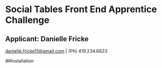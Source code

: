 # Social Tables Front End Apprentice Challenge
## Applicant: Danielle Fricke
danielle.fricke11@gmail.com | (Ph) 419.234.6823

##Installation
